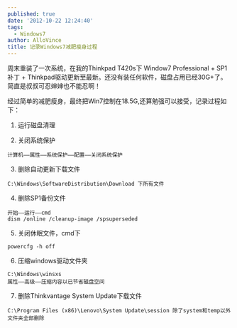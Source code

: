 ```yaml
---
published: true
date: '2012-10-22 12:24:40'
tags:
  - Windows7
author: AlloVince
title: 记录Windows7减肥瘦身过程
---
```


周末重装了一次系统，在我的Thinkpad T420s下 Window7 Professional + SP1补丁 + Thinkpad驱动更新至最新。还没有装任何软件，磁盘占用已经30G+了。简直是叔叔可忍婶婶也不能忍啊！

经过简单的减肥瘦身，最终把Win7控制在18.5G,还算勉强可以接受，记录过程如下：

1. 运行磁盘清理

2. 关闭系统保护

```
计算机——属性——系统保护——配置——关闭系统保护
```

3. 删除自动更新下载文件

```
C:\Windows\SoftwareDistribution\Download 下所有文件
```

4. 删除SP1备份文件

```
开始——运行——cmd
dism /online /cleanup-image /spsuperseded
```

5. 关闭休眠文件，cmd下

```
powercfg -h off
```

6. 压缩windows驱动文件夹

```
C:\Windows\winsxs
属性——高级——压缩内容以已节省磁盘空间
```

7. 删除Thinkvantage System Update下载文件

```
C:\Program Files (x86)\Lenovo\System Update\session 除了system和temp以外文件夹全部删除
```
